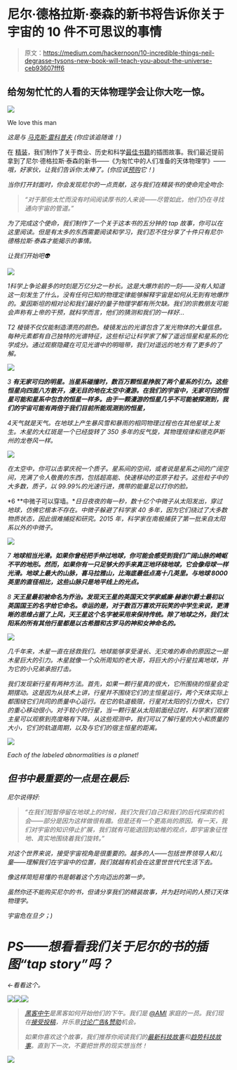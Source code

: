 # 尼尔·德格拉斯·泰森的新书将告诉你关于宇宙的 10 件不可思议的事情

> 原文：<https://medium.com/hackernoon/10-incredible-things-neil-degrasse-tysons-new-book-will-teach-you-about-the-universe-ceb93607fff6>

## 给匆匆忙忙的人看的天体物理学会让你大吃一惊。

![](img/f5933d3aa0e8abdc8f7a2a583d33d7c0.png)

We love this man

*这是与* [*马克斯·雷科普夫*](https://medium.com/u/3b867339ac50?source=post_page-----ceb93607fff6--------------------------------) *(你应该追随谁！)*

在 [精装](https://www.hardbound.co?utm_source=Neil10&utm_campaign=mediumposts)，我们制作了关于商业、历史和科学[最佳书籍](https://hackernoon.com/tagged/books)的插图故事。我们最近提前拿到了尼尔·德格拉斯·泰森的新书——《为匆忙中的人们准备的天体物理学》[](https://www.hardbound.co/read/astrophysics-for-people-in-a-hurry/1?utm_source=Neil10&utm_campaign=mediumposts)*——哦，好家伙，让我们告诉你:太棒了。(你应该[预购](http://amzn.to/2pq9Gbc)它！)*

*当你打开封面时，你会发现尼尔的一点贡献，这与我们在精装书的使命完全吻合:*

> *“对于那些太忙而没有时间阅读厚书的人来说——尽管如此，他们仍在寻找通向宇宙的管道。”*

*为了完成这个使命，我们制作了一个关于这本书的五分钟的 tap 故事，你可以在这里阅读。但是有太多的东西需要阅读和学习，我们忍不住分享了十件只有尼尔·德格拉斯·泰森才能揭示的事情。*

*让我们开始吧👽*

*![](img/90d0a5e592134f342126cd41430add4d.png)*

*1科学上争论最多的时刻是万亿分之一秒长。这是大爆炸前的一刻——没有人知道这一刻发生了什么。没有任何已知的物理定律能够解释宇宙是如何从无到有地爆炸的。爱因斯坦的相对论和我们最好的量子物理学都有所欠缺。我们的宗教朋友可能会声称有上帝的干预，就科学而言，他们的猜测和我们的一样好…*

*T2 棱镜不仅仅能制造漂亮的颜色。棱镜发出的光谱包含了发光物体的大量信息。每种元素都有自己独特的光谱特征，这些标记让科学家了解了遥远恒星和星系的化学成分。通过观察隐藏在可见光谱中的明暗带，我们对遥远的地方有了更多的了解。*

*![](img/9743136f6042955fedfd5006ee67e885.png)*

*3 **有无家可归的明星。当星系碰撞时，数百万颗恒星挣脱了两个星系的引力。这些恒星向四面八方散开，漫无目的地在太空中漫游。在我们的宇宙中，无家可归的恒星可能和星系中包含的恒星一样多。由于一颗漫游的恒星几乎不可能被探测到，我们的宇宙可能有两倍于我们目前所能观测到的恒星，***

*4天气就是天气。在地球上产生暴风雪和暴雨的相同物理过程也在其他星球上发生。木星的大红斑是一个已经旋转了 350 多年的反气旋，其物理规律和德克萨斯州的龙卷风一样。*

*![](img/84b9e47517cdc3a8a8aeb4c1d5ac925e.png)*

*在太空中，你可以击掌庆祝一个质子。星系间的空间，或者说是星系之间的广阔空间，充满了令人敬畏的东西，包括超高能、快速移动的亚原子粒子。这些粒子中的大多数，质子，以 99.99%的光速行进，携带的能量足以打你的脸。*

*6 **中微子可以穿墙。**日日夜夜的每一秒，数十亿个中微子从太阳发出，穿过地球，仿佛它根本不存在。中微子躲避了科学家 40 多年，因为它们绕过了大多数物质状态，因此很难捕捉和研究。2015 年，科学家在南极捕获了第一批来自太阳系以外的中微子。*

*![](img/52e13d6c09f6790bc53c0de36cf43eab.png)*

*7 **地球相当光滑。如果你曾经把手伸过地球，你可能会感受到我们广阔山脉的崎岖不平的地形。然而，如果你有一只足够大的手来真正地环绕地球，它会像母球一样光滑。地球上最大的山脉，喜马拉雅山，比海底最低点高十几英里。与地球 8000 英里的直径相比，这些山脉只是地平线上的光点。***

*8 **天王星最初被命名为乔治。发现天王星的英国天文学家威廉·赫谢尔爵士最初以英国国王的名字给它命名。幸运的是，对于数百万喜欢开玩笑的中学生来说，更清晰的思维占据了上风，天王星这个名字被采用来保持传统。除了地球之外，我们太阳系的所有其他行星都是以古希腊和古罗马的神和女神命名的。***

*![](img/55ab80552ad3d5b0da2f7157ab645cec.png)*

*几千年来，木星一直在拯救我们。地球能够享受漫长、无灾难的寿命的原因之一是木星巨大的引力。木星就像一个众所周知的老大哥，将巨大的小行星拉离地球，并为它的小兄弟承担打击。*

*我们发现新行星有两种方法。首先，如果一颗行星真的很大，它所围绕的恒星会定期摆动。这是因为从技术上讲，行星并不围绕它们的主恒星运行，两个天体实际上都围绕它们共同的质量中心运行。在它的轨道极限，行星对太阳的引力很大，它们的重心移动很小。对于较小的行星，当一颗行星从太阳前面经过时，科学家们观察主星可以观察到亮度略有下降。从这些观测中，我们可以了解行星的大小和质量的大小，它们的轨道周期，以及与它们的宿主恒星的距离。*

*![](img/0e2026b5e47dcb74e0cc2b707896f626.png)*

*Each of the labeled abnormalities is a planet!*

## *但书中最重要的一点是在最后:*

*尼尔说得好:*

> *“在我们短暂停留在地球上的时候，我们欠我们自己和我们的后代探索的机会——部分是因为这样做很有趣。但是还有一个更高尚的原因。有一天，我们对宇宙的知识停止扩展，我们就有可能退回到幼稚的观点，即宇宙象征性地、真实地围绕着我们旋转。”*

*对这个世界来说，接受宇宙视角是很重要的。越多的人——包括世界领导人和儿童——理解我们在宇宙中的位置，我们就越有机会在这里世世代代生活下去。*

*像这样简短易懂的书是朝着这个方向迈出的第一步。*

*虽然你还不能购买尼尔的书，但请分享我们的精装故事，并为赶时间的人预订天体物理学。*

*宇宙危在旦夕；)*

# *PS——想看看我们关于尼尔的书的插图“tap story”吗？*

*←看看这个。*

*[![](img/50ef4044ecd4e250b5d50f368b775d38.png)](http://bit.ly/HackernoonFB)**[![](img/979d9a46439d5aebbdcdca574e21dc81.png)](https://goo.gl/k7XYbx)**[![](img/2930ba6bd2c12218fdbbf7e02c8746ff.png)](https://goo.gl/4ofytp)*

> *[黑客中午](http://bit.ly/Hackernoon)是黑客如何开始他们的下午。我们是 [@AMI](http://bit.ly/atAMIatAMI) 家庭的一员。我们现在[接受投稿](http://bit.ly/hackernoonsubmission)，并乐意[讨论广告&赞助](mailto:partners@amipublications.com)机会。*
> 
> *如果你喜欢这个故事，我们推荐你阅读我们的[最新科技故事](http://bit.ly/hackernoonlatestt)和[趋势科技故事](https://hackernoon.com/trending)。直到下一次，不要把世界的现实想当然！*

*![](img/be0ca55ba73a573dce11effb2ee80d56.png)*